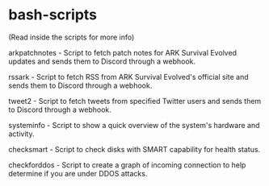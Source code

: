# bash-scripts

(Read inside the scripts for more info)

arkpatchnotes - Script to fetch patch notes for ARK Survival Evolved updates and sends them to Discord through a webhook.

rssark - Script to fetch RSS from ARK Survival Evolved's official site and sends them to Discord through a webhook.

tweet2 - Script to fetch tweets from specified Twitter users and sends them to Discord through a webhook.

systeminfo - Script to show a quick overview of the system's hardware and activity.

checksmart - Script to check disks with SMART capability for health status.

checkforddos - Script to create a graph of incoming connection to help determine if you are under DDOS attacks.
